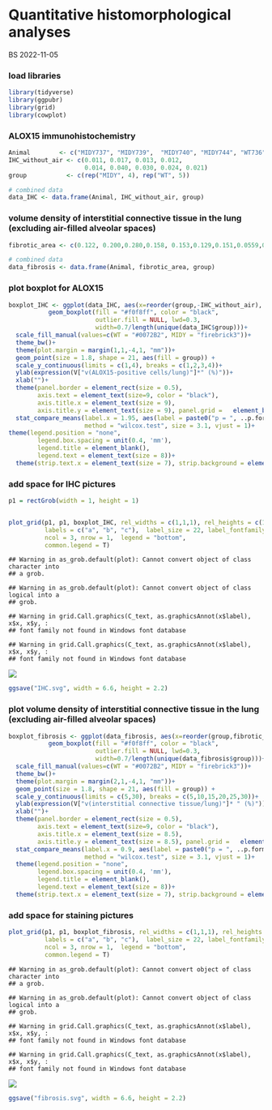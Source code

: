 Quantitative histomorphological analyses
================
BS
2022-11-05

### load libraries

``` r
library(tidyverse)
library(ggpubr)
library(grid)
library(cowplot)
```

### ALOX15 immunohistochemistry

``` r
Animal        <- c("MIDY737", "MIDY739",  "MIDY740", "MIDY744", "WT736", "WT738",  "WT741",  "WT743",  "WT745") 
IHC_without_air <- c(0.011, 0.017, 0.013, 0.012,                                          
                     0.014, 0.040, 0.030, 0.024, 0.021)
group           <- c(rep("MIDY", 4), rep("WT", 5))

# combined data
data_IHC <- data.frame(Animal, IHC_without_air, group)
```

### volume density of interstitial connective tissue in the lung (excluding air-filled alveolar spaces)

``` r
fibrotic_area <- c(0.122, 0.200,0.280,0.158, 0.153,0.129,0.151,0.0559,0.150)

# combined data
data_fibrosis <- data.frame(Animal, fibrotic_area, group)
```

### plot boxplot for ALOX15

``` r
boxplot_IHC <- ggplot(data_IHC, aes(x=reorder(group,-IHC_without_air), y=100*IHC_without_air))+
           geom_boxplot(fill = "#f0f8ff", color = "black", 
                        outlier.fill = NULL, lwd=0.3,
                        width=0.7/length(unique(data_IHC$group)))+
  scale_fill_manual(values=c(WT = "#0072B2", MIDY = "firebrick3"))+
  theme_bw()+
  theme(plot.margin = margin(1,1,-4,1, "mm"))+
  geom_point(size = 1.8, shape = 21, aes(fill = group)) +
  scale_y_continuous(limits = c(1,4), breaks = c(1,2,3,4))+
  ylab(expression(V["v(ALOX15-positive cells/lung)"]*" (%)"))+
  xlab("")+
  theme(panel.border = element_rect(size = 0.5), 
        axis.text = element_text(size=9, color = "black"),     
        axis.title.x = element_text(size = 9), 
        axis.title.y = element_text(size = 9), panel.grid =   element_blank())+
  stat_compare_means(label.x = 1.95, aes(label = paste0("p = ", ..p.format..)),
                     method = "wilcox.test", size = 3.1, vjust = 1)+
theme(legend.position = "none", 
        legend.box.spacing = unit(0.4, 'mm'), 
        legend.title = element_blank(), 
        legend.text = element_text(size = 8))+
  theme(strip.text.x = element_text(size = 7), strip.background = element_blank(),legend.margin=margin(0,0,0,0), legend.box.margin=margin(-12,-12,-3,-12))
```

### add space for IHC pictures

``` r
p1 = rectGrob(width = 1, height = 1)


plot_grid(p1, p1, boxplot_IHC, rel_widths = c(1,1,1), rel_heights = c(1,1,1),
          labels = c("a", "b", "c"),  label_size = 22, label_fontfamily = 'bold', 
          ncol = 3, nrow = 1,  legend = "bottom",
          common.legend = T)
```

    ## Warning in as_grob.default(plot): Cannot convert object of class character into
    ## a grob.

    ## Warning in as_grob.default(plot): Cannot convert object of class logical into a
    ## grob.

    ## Warning in grid.Call.graphics(C_text, as.graphicsAnnot(x$label), x$x, x$y, :
    ## font family not found in Windows font database

    ## Warning in grid.Call.graphics(C_text, as.graphicsAnnot(x$label), x$x, x$y, :
    ## font family not found in Windows font database

![](Quantitative-histomorphology_files/figure-gfm/unnamed-chunk-5-1.png)<!-- -->

``` r
ggsave("IHC.svg", width = 6.6, height = 2.2)
```

### plot volume density of interstitial connective tissue in the lung (excluding air-filled alveolar spaces)

``` r
boxplot_fibrosis <- ggplot(data_fibrosis, aes(x=reorder(group,fibrotic_area), y=100*fibrotic_area))+
           geom_boxplot(fill = "#f0f8ff", color = "black", 
                        outlier.fill = NULL, lwd=0.3,
                        width=0.7/length(unique(data_fibrosis$group)))+
  scale_fill_manual(values=c(WT = "#0072B2", MIDY = "firebrick3"))+
  theme_bw()+
  theme(plot.margin = margin(2,1,-4,1, "mm"))+
  geom_point(size = 1.8, shape = 21, aes(fill = group)) +
  scale_y_continuous(limits = c(5,30), breaks = c(5,10,15,20,25,30))+
  ylab(expression(V["v(interstitial connective tissue/lung)"]* " (%)"))+
  xlab("")+
  theme(panel.border = element_rect(size = 0.5), 
        axis.text = element_text(size=9, color = "black"),     
        axis.title.x = element_text(size = 8.5), 
        axis.title.y = element_text(size = 8.5), panel.grid =   element_blank())+
  stat_compare_means(label.x = 0.9, aes(label = paste0("p = ", ..p.format..)),
                     method = "wilcox.test", size = 3.1, vjust = 1)+
  theme(legend.position = "none", 
        legend.box.spacing = unit(0.4, 'mm'), 
        legend.title = element_blank(), 
        legend.text = element_text(size = 8))+
  theme(strip.text.x = element_text(size = 7), strip.background = element_blank(),legend.margin=margin(0,0,0,0), legend.box.margin=margin(-12,-12,-3,-12))
```

### add space for staining pictures

``` r
plot_grid(p1, p1, boxplot_fibrosis, rel_widths = c(1,1,1), rel_heights = c(1,1,1),
          labels = c("a", "b", "c"),  label_size = 22, label_fontfamily = 'bold',
          ncol = 3, nrow = 1,  legend = "bottom",
          common.legend = T)
```

    ## Warning in as_grob.default(plot): Cannot convert object of class character into
    ## a grob.

    ## Warning in as_grob.default(plot): Cannot convert object of class logical into a
    ## grob.

    ## Warning in grid.Call.graphics(C_text, as.graphicsAnnot(x$label), x$x, x$y, :
    ## font family not found in Windows font database

    ## Warning in grid.Call.graphics(C_text, as.graphicsAnnot(x$label), x$x, x$y, :
    ## font family not found in Windows font database

![](Quantitative-histomorphology_files/figure-gfm/unnamed-chunk-7-1.png)<!-- -->

``` r
ggsave("fibrosis.svg", width = 6.6, height = 2.2)
```
